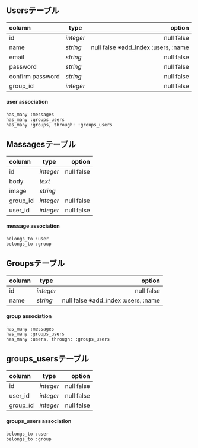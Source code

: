 ## Usersテーブル
|column      |  type|option               |
|:-----------|-----------|-----------:|
|id               |*integer*|null false   |
|name         | *string*|null false ※add_index :users, :name|
|email |*string*|null false               |
|password| *string*|null false            |
|confirm password |*string*|null false    |
|group_id |*integer*|null false           |

#### user association
    has_many :messages
    has_many :groups_users
    has_many :groups, through: :groups_users



## Massagesテーブル
|column      |  type|option|
|:-----------|-----------|-----------:|
|id |*integer*|null false|
|body| *text*|
|image| *string*|
|group_id| *integer*|null false|
|user_id |*integer*|null false|

#### message association
    belongs_to :user
    belongs_to :group



## Groupsテーブル
|column      |  type|option           |
|:-----------|-----------|-----------:|
|id |*integer*|null false             |
|name|*string*|null false ※add_index :users, :name|

#### group association
    has_many :messages
    has_many :groups_users
    has_many :users, through: :groups_users



## groups_usersテーブル
|column      |  type|option|
|:-----------|-----------|-----------:|
|id |*integer*|null false|
|user_id |*integer*|null false|
|group_id | *integer*|null false|

#### groups_users association
    belongs_to :user
    belongs_to :group
